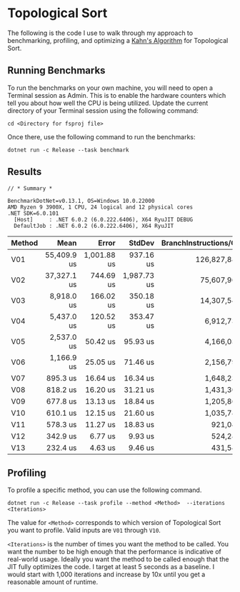 # Topological Sort

The following is the code I use to walk through my approach to benchmarking, profiling, and optimizing a [Kahn's Algorithm](https://en.wikipedia.org/wiki/Topological_sorting) for Topological Sort.

## Running Benchmarks

To run the benchmarks on your own machine, you will need to open a Terminal session as Admin. This is to enable the hardware counters which tell you about how well the CPU is being utilized. Update the current directory of your Terminal session using the following command:

`cd <Directory for fsproj file>`

Once there, use the following command to run the benchmarks:

`dotnet run -c Release --task benchmark`


## Results

```
// * Summary *

BenchmarkDotNet=v0.13.1, OS=Windows 10.0.22000
AMD Ryzen 9 3900X, 1 CPU, 24 logical and 12 physical cores
.NET SDK=6.0.101
  [Host]     : .NET 6.0.2 (6.0.222.6406), X64 RyuJIT DEBUG
  DefaultJob : .NET 6.0.2 (6.0.222.6406), X64 RyuJIT
```

| Method |        Mean |       Error |      StdDev | BranchInstructions/Op | CacheMisses/Op | BranchMispredictions/Op |     Gen 0 | Allocated |
|------- |------------:|------------:|------------:|----------------------:|---------------:|------------------------:|----------:|----------:|
|    V01 | 55,409.9 us | 1,001.88 us |   937.16 us |           126,827,889 |        432,783 |               1,032,438 | 4800.0000 | 39,926 KB |
|    V02 | 37,327.1 us |   744.69 us | 1,987.73 us |            75,607,969 |        510,333 |                 624,307 | 2000.0000 | 21,048 KB |
|    V03 |  8,918.0 us |   166.02 us |   350.18 us |            14,307,544 |        242,670 |                 213,351 |         - |  6,142 KB |
|    V04 |  5,437.0 us |   120.52 us |   353.47 us |             6,912,737 |        150,774 |                 148,726 |         - |  6,142 KB |
|    V05 |  2,537.0 us |    50.42 us |    95.93 us |             4,166,034 |        146,332 |                 175,325 |         - |  2,766 KB |
|    V06 |  1,166.9 us |    25.05 us |    71.46 us |             2,156,790 |         75,244 |                  82,780 |         - |  1,360 KB |
|    V07 |    895.3 us |    16.64 us |    16.34 us |             1,648,230 |         63,693 |                  70,451 |         - |    845 KB |
|    V08 |    818.2 us |    16.20 us |    31.21 us |             1,431,306 |         57,754 |                  67,420 |         - |    508 KB |
|    V09 |    677.8 us |    13.13 us |    18.84 us |             1,205,862 |         44,510 |                  57,890 |         - |    235 KB |
|    V10 |    610.1 us |    12.15 us |    21.60 us |             1,035,788 |         37,963 |                  52,049 |         - |    235 KB |
|    V11 |    578.3 us |    11.27 us |    18.83 us |               921,046 |         38,635 |                  52,141 |         - |    180 KB |
|    V12 |    342.9 us |     6.77 us |     9.93 us |               524,288 |         27,392 |                  33,792 |         - |    125 KB |
|    V13 |    232.4 us |     4.63 us |     9.46 us |               431,548 |         20,480 |                  14,452 |         - |    125 KB |

## Profiling

To profile a specific method, you can use the following command.

`dotnet run -c Release --task profile --method <Method>  --iterations <Iterations>`

The value for `<Method>` corresponds to which version of Topological Sort you want to profile. Valid inputs are `V01` through `V10`.

`<Iterations>` is the number of times you want the method to be called. You want the number to be high enough that the performance is indicative of real-world usage. Ideally you want the method to be called enough that the JIT fully optimizes the code. I target at least 5 seconds as a baseline. I would start with 1,000 iterations and increase by 10x until you get a reasonable amount of runtime.

